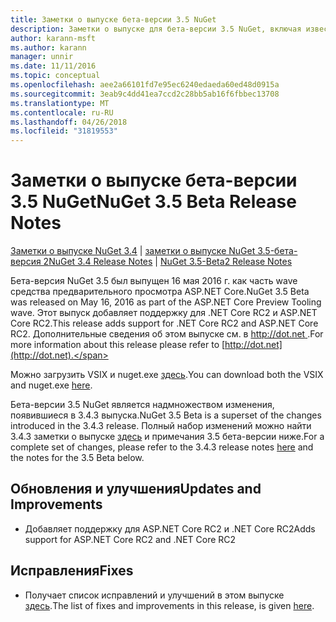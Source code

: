 ```yaml
---
title: Заметки о выпуске бета-версии 3.5 NuGet
description: Заметки о выпуске для бета-версии 3.5 NuGet, включая известные проблемы, исправленные ошибки, добавленные функции и DCR.
author: karann-msft
ms.author: karann
manager: unnir
ms.date: 11/11/2016
ms.topic: conceptual
ms.openlocfilehash: aee2a66101fd7e95ec6240edaeda60ed48d0915a
ms.sourcegitcommit: 3eab9c4dd41ea7ccd2c28bb5ab16f6fbbec13708
ms.translationtype: MT
ms.contentlocale: ru-RU
ms.lasthandoff: 04/26/2018
ms.locfileid: "31819553"
---
```

# <a name="nuget-35-beta-release-notes"></a><span data-ttu-id="64675-103">Заметки о выпуске бета-версии 3.5 NuGet</span><span class="sxs-lookup"><span data-stu-id="64675-103">NuGet 3.5 Beta Release Notes</span></span>

<span data-ttu-id="64675-104">[Заметки о выпуске NuGet 3.4](../release-notes/nuget-3.4.md) | [заметки о выпуске NuGet 3.5-бета-версия 2](../release-notes/nuget-3.5-Beta2.md)</span><span class="sxs-lookup"><span data-stu-id="64675-104">[NuGet 3.4 Release Notes](../release-notes/nuget-3.4.md) | [NuGet 3.5-Beta2 Release Notes](../release-notes/nuget-3.5-Beta2.md)</span></span>

<span data-ttu-id="64675-105">Бета-версия NuGet 3.5 был выпущен 16 мая 2016 г. как часть wave средства предварительного просмотра ASP.NET Core.</span><span class="sxs-lookup"><span data-stu-id="64675-105">NuGet 3.5 Beta was released on May 16, 2016 as part of the ASP.NET Core Preview Tooling wave.</span></span> <span data-ttu-id="64675-106">Этот выпуск добавляет поддержку для .NET Core RC2 и ASP.NET Core RC2.</span><span class="sxs-lookup"><span data-stu-id="64675-106">This release adds support for .NET Core RC2 and ASP.NET Core RC2.</span></span> <span data-ttu-id="64675-107">Дополнительные сведения об этом выпуске см. в [ http://dot.net ](http://dot.net).</span><span class="sxs-lookup"><span data-stu-id="64675-107">For more information about this release please refer to [http://dot.net](http://dot.net).</span></span>

<span data-ttu-id="64675-108">Можно загрузить VSIX и nuget.exe [здесь](https://dist.nuget.org/index.html).</span><span class="sxs-lookup"><span data-stu-id="64675-108">You can download both the VSIX and nuget.exe [here](https://dist.nuget.org/index.html).</span></span>

<span data-ttu-id="64675-109">Бета-версии 3.5 NuGet является надмножеством изменения, появившиеся в 3.4.3 выпуска.</span><span class="sxs-lookup"><span data-stu-id="64675-109">NuGet 3.5 Beta is a superset of the changes introduced in the 3.4.3 release.</span></span> <span data-ttu-id="64675-110">Полный набор изменений можно найти 3.4.3 заметки о выпуске [здесь](https://github.com/NuGet/Home/issues?q=is%3Aissue+milestone%3A3.4.3+is%3Aclosed) и примечания 3.5 бета-версии ниже.</span><span class="sxs-lookup"><span data-stu-id="64675-110">For a complete set of changes, please refer to the 3.4.3 release notes [here](https://github.com/NuGet/Home/issues?q=is%3Aissue+milestone%3A3.4.3+is%3Aclosed) and the notes for the 3.5 Beta below.</span></span>

## <a name="updates-and-improvements"></a><span data-ttu-id="64675-111">Обновления и улучшения</span><span class="sxs-lookup"><span data-stu-id="64675-111">Updates and Improvements</span></span>

* <span data-ttu-id="64675-112">Добавляет поддержку для ASP.NET Core RC2 и .NET Core RC2</span><span class="sxs-lookup"><span data-stu-id="64675-112">Adds support for ASP.NET Core RC2 and .NET Core RC2</span></span>

## <a name="fixes"></a><span data-ttu-id="64675-113">Исправления</span><span class="sxs-lookup"><span data-stu-id="64675-113">Fixes</span></span>

* <span data-ttu-id="64675-114">Получает список исправлений и улучшений в этом выпуске [здесь](https://github.com/NuGet/Home/issues?q=is%3Aissue+milestone%3A%223.5+Beta%22+is%3Aclosed).</span><span class="sxs-lookup"><span data-stu-id="64675-114">The list of fixes and improvements in this release, is given [here](https://github.com/NuGet/Home/issues?q=is%3Aissue+milestone%3A%223.5+Beta%22+is%3Aclosed).</span></span>